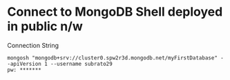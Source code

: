 Connect to MongoDB Shell deployed in public n/w
==============================================

Connection String
```
mongosh "mongodb+srv://cluster0.spw2r3d.mongodb.net/myFirstDatabase" --apiVersion 1 --username subrato29
pw: *******

```
